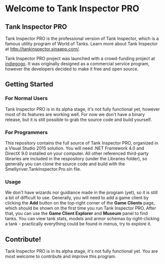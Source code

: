 # Welcome to Tank Inspector PRO

## Tank Inspector PRO
Tank Inspector PRO is the professional version of Tank Inspector, which is a famous utility program of World of Tanks.
Learn more about Tank Inspector at http://tankinspector.sinaapp.com/.

Tank Inspector PRO project was launched with a crowd-funding project at [indiegogo]. It was originally designed as a commercial service program, however the developers decided to make it free and open source.

## Getting Started
### For Normal Users
Tank Inspector PRO is in its alpha stage, it's not fully functional yet, however most of its features are working well. For now we don't have a binary release, but it is still possible to grab the source code and build yourself.

### For Programmers
This repository contains the full source of Tank Inspector PRO, organized in a Visual Studio 2015 solution. You will need .NET Framework 4.0 and DirectX 9.0 installed on your computer. All other referenced third-party libraries are included in the respository (under the Libraries folder), so generally you can clone the source code and build with the Smellyriver.TankInspector.Pro.sln file.

### Usage
We don't have wizards nor guidiance made in the program (yet), so it is still a bit of difficult to use. Generally, you will need to add a game client by clicking the **Add** button on the top-right corner of the **Game Clients** page, which should be shown on the first time you run Tank Inspector PRO. After that, you can use the **Game Client Explorer** and **Museum** panel to find tanks. You can view tank stats, models and armor schemas by right-clicking a tank - practically everything could be found in menus, try to explore it.

## Contribute!
Tank Inspector PRO is in its alpha stage, it's not fully functional yet. You are most welcome to contribute and improve this program.

[indiegogo]: https://www.indiegogo.com/projects/tank-inspector-pro/x/6706935

